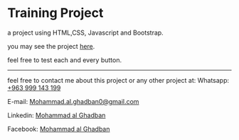 # Training Project

a project using HTML,CSS, Javascript and Bootstrap.

you may see the project [here](https://mohammad-ghadban.github.io/Training_Project/).

feel free to test each and every button.

---------------------------------------------------------

feel free to contact me about this project or any other project at:
Whatsapp: [+963 999 143 199](https://api.whatsapp.com/send?phone=963999143199)

E-mail: <Mohammad.al.ghadban0@gmail.com>

Linkedin: [Mohammad al Ghadban](https://www.linkedin.com/in/mohammad-alghadban/)

Facebook: [Mohammad al Ghadban](https://www.facebook.com/mohammad.alghadban.147/)
